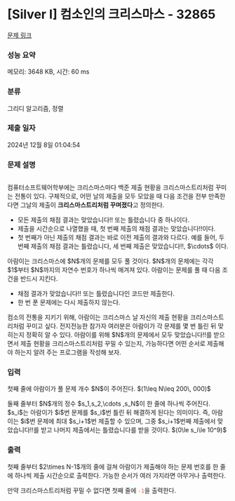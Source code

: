 # [Silver I] 컴소인의 크리스마스 - 32865 

[문제 링크](https://www.acmicpc.net/problem/32865) 

### 성능 요약

메모리: 3648 KB, 시간: 60 ms

### 분류

그리디 알고리즘, 정렬

### 제출 일자

2024년 12월 8일 01:04:54

### 문제 설명

<p style="text-align: center;"><img alt="" src=""></p>

<p>컴퓨터소프트웨어학부에는 크리스마스마다 백준 제출 현황을 크리스마스트리처럼 꾸미는 전통이 있다. 구체적으로, 어떤 날의 제출을 모두 모았을 때 다음 조건을 전부 만족한다면 그날의 제출이 <strong>크리스마스트리처럼 꾸며졌다</strong>고 정의한다.</p>

<ul>
	<li>모든 제출의 채점 결과는 <span class="result-text result-ac" data-color="ac">맞았습니다!!</span> 또는 <span class="result-text result-wa " data-color="wa">틀렸습니다</span> 중 하나이다.</li>
	<li>제출을 시간순으로 나열했을 때, 첫 번째 제출의 채점 결과는 <span class="result-text result-ac" data-color="ac">맞았습니다!!</span>이다.</li>
	<li>첫 번째가 아닌 제출의 채점 결과는 바로 이전 제출의 결과와 다르다. 예를 들어, 두 번째 제출의 채점 결과는 <span class="result-text result-wa " data-color="wa">틀렸습니다</span>, 세 번째 제출은 <span class="result-text result-ac" data-color="ac">맞았습니다!!</span>, $\cdots$ 이다.</li>
</ul>

<p>아람이는 크리스마스에 $N$개의 문제를 모두 풀 것이다. $N$개의 문제에는 각각 $1$부터 $N$까지의 자연수 번호가 하나씩 매겨져 있다. 아람이는 문제를 풀 때 다음 조건을 반드시 지킨다.</p>

<ul>
	<li>채점 결과가 <span class="result-text result-ac" data-color="ac">맞았습니다!!</span> 또는 <span class="result-text result-wa " data-color="wa">틀렸습니다</span>인 코드만 제출한다.</li>
	<li>한 번 푼 문제에는 다시 제출하지 않는다.</li>
</ul>

<p>컴소의 전통을 지키기 위해, 아람이는 크리스마스 날 자신의 제출 현황을 크리스마스트리처럼 꾸미고 싶다. 전지전능한 참가자 여러분은 아람이가 각 문제를 몇 번 틀린 뒤 맞히는지 정확히 알 수 있다. 아람이를 위해 $N$개의 문제에서 모두 <span class="result-text result-ac" data-color="ac">맞았습니다!!</span>를 받으면서 제출 현황을 크리스마스트리처럼 꾸밀 수 있는지, 가능하다면 어떤 순서로 제출해야 하는지 알려 주는 프로그램을 작성해 보자.</p>

### 입력 

 <p>첫째 줄에 아람이가 풀 문제 개수 $N$이 주어진다. $(1\leq N\leq 200\, 000)$</p>

<p>둘째 줄부터 $N$개의 정수 $s_1,s_2,\cdots ,s_N$이 한 줄에 하나씩 주어진다. $s_i$는 아람이가 $i$번 문제를 $s_i$번 틀린 뒤 해결하게 된다는 의미이다. 즉, 아람이는 $i$번 문제에 최대 $s_i+1$번 제출할 수 있으며, 그중 $s_i+1$번째 제출에서 <span class="result-text result-ac" data-color="ac">맞았습니다!!</span>를 받고 나머지 제출에서는 <span class="result-text result-wa " data-color="wa">틀렸습니다</span>를 받을 것이다. $(0\le s_i\le 10^9)$</p>

### 출력 

 <p>첫째 줄부터 $2\times N-1$개의 줄에 걸쳐 아람이가 제출해야 하는 문제 번호를 한 줄에 하나씩 제출 시간순으로 출력한다. 가능한 순서가 여러 가지라면 아무거나 출력한다.</p>

<p>만약 크리스마스트리처럼 꾸밀 수 없다면 첫째 줄에 <span style="color:#e74c3c;"><code>-1</code></span>을 출력한다.</p>

